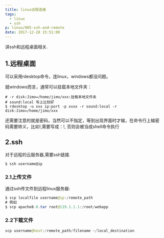 ```yaml
---
title: linux远程连接
tags:
  - linux
  - ssh
p: linux/005-ssh-and-remote
date: 2017-12-28 15:51:00
---
```

讲ssh和远程桌面相关.
## 1.远程桌面
可以采用rdesktop命令，连linux，windows都没问题。

就windows而言，通常可以挂载本地文件夹：
```shell
# -r disk:Jimo=/home/jimo/xxx:挂载本地文件夹
# sound:local 写上比较好
$ rdesktop -u xxx ip:port -p xxxx -r sound:local -r disk:Jimo=/home/jimo/xxx
```
还需要注意的就是密码，当然可以不指定，等到出现界面时才输，在命令行上输密码需要转义，比如!,需要写成：\!,
否则会被当成shell命令执行

## 2.ssh
对于远程的云服务器,需要ssh链接.
```shell
$ ssh username@ip
```
### 2.1上传文件
通过ssh传文件到远程linux服务器:
```java
$ scp localfile username@ip:/remote_path
# 例如
$ scp apache8.0.tar root@119.1.1.1:/root/webapp
```
### 2.2下载文件
```java
scp username@host:/remote_path/filename ~/local_destination
```
